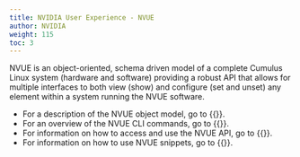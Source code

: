 ```yaml
---
title: NVIDIA User Experience - NVUE
author: NVIDIA
weight: 115
toc: 3
---
```

NVUE is an object-oriented, schema driven model of a complete Cumulus Linux system (hardware and software) providing a robust API that allows for multiple interfaces to both view (show) and configure (set and unset) any element within a system running the NVUE software.
- For a description of the NVUE object model, go to {{<link url="NVUE-Object-Model" text="NVUE Object Model">}}.
- For an overview of the NVUE CLI commands, go to {{<link url="NVUE-CLI" text="NVUE CLI">}}.
- For information on how to access and use the NVUE API, go to {{<link url="NVUE-API" text="NVUE API">}}.
- For information on how to use NVUE snippets, go to {{<link url="NVUE-Snippets" text="NVUE Snippets">}}.
